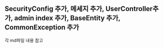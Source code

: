 ## SecurityConfig 추가, 메세지 추가, UserController추가, admin index 추가, BaseEntity 추가, CommonException 추가
<p>각 md파일 내용 참고<p>
